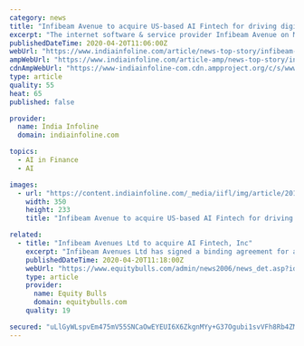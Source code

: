 ```yaml
---
category: news
title: "Infibeam Avenue to acquire US-based AI Fintech for driving digital payment biz"
excerpt: "The internet software & service provider Infibeam Avenue on Monday signed a binding agreement for the acquisition of 100% Shareholding of US-based AI Fintech, Inc. On completion, AI Fintech will become a wholly-owned subsidiary of Infibeam. Infibeam's decision to acquire AI Fintech is aimed at expanding digital payment business in the United ..."
publishedDateTime: 2020-04-20T11:06:00Z
webUrl: "https://www.indiainfoline.com/article/news-top-story/infibeam-avenue-to-acquire-us-based-ai-fintech-for-driving-digital-payment-biz-120042000176_1.html"
ampWebUrl: "https://www.indiainfoline.com/article-amp/news-top-story/infibeam-avenue-to-acquire-us-based-ai-fintech-for-driving-digital-payment-biz-120042000176_1.html"
cdnAmpWebUrl: "https://www-indiainfoline-com.cdn.ampproject.org/c/s/www.indiainfoline.com/article-amp/news-top-story/infibeam-avenue-to-acquire-us-based-ai-fintech-for-driving-digital-payment-biz-120042000176_1.html"
type: article
quality: 55
heat: 65
published: false

provider:
  name: India Infoline
  domain: indiainfoline.com

topics:
  - AI in Finance
  - AI

images:
  - url: "https://content.indiainfoline.com/_media/iifl/img/article/2015-04/15/full/1429079378-0875.jpg"
    width: 350
    height: 233
    title: "Infibeam Avenue to acquire US-based AI Fintech for driving digital payment biz"

related:
  - title: "Infibeam Avenues Ltd to acquire AI Fintech, Inc"
    excerpt: "Infibeam Avenues Ltd has signed a binding agreement for acquisition of 100% Shareholding of AI Fintech, Inc, a Company formed and registered in USA Accordingly, AI Fintech, Inc will become a Wholly Owned Subsidiary of the Company. The acquisition is to expand Digital Payments business in United States. Shares of Infibeam Avenues Ltd was last ..."
    publishedDateTime: 2020-04-20T11:18:00Z
    webUrl: "https://www.equitybulls.com/admin/news2006/news_det.asp?id=265446"
    type: article
    provider:
      name: Equity Bulls
      domain: equitybulls.com
    quality: 19

secured: "uLlGyWLspvEm475mV55SNCaOwEYEUI6X6ZkgnMYy+G37Ogubi1svVFh8Rb4ZMkg1rZH3YLNoWijjM4flA1+tE0VbwMYjYh/mjiNW4b6+0vTUG3FDoRSZh38QDw9PXjdck6wSH+WEdz8qk5KEYASJsG7nXqbplQlLi8D2+ztmS51UgEBaX3/13miM1cHNckbswWcR+umRoItpfj5e4dEcMJ0V8yJnXXwbQtYhK3pdobCU8aTed9QjVxw+xZShrKzjvBdm7jeipaMFKqTKubXeY2c7jPa+RoTgnGvCZAMUf3b7XjJ56gcsxEMzoCaPOW4L;67echwDuxQRW1zNSosILkg=="
---
```


